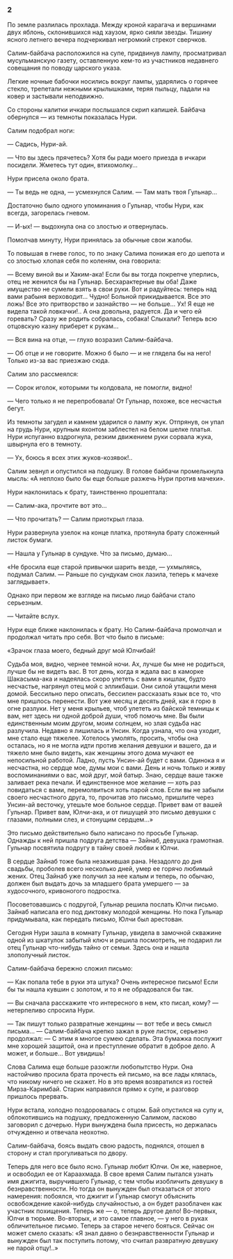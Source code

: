 ### 2

По земле разлилась прохлада.
Между кроной карагача и вершинами двух яблонь, склонившихся над хаузом, ярко сияли звезды.
Тишину ясного летнего вечера подчеркивал негромкий стрекот сверчков.

Салим-байбача расположился на супе, придвинув лампу, просматривал мусульманскую газету, оставленную кем-то из участников недавнего совещания по поводу царского указа.

Легкие ночные бабочки носились вокруг лампы, ударялись о горячее стекло, трепетали нежными крылышками, теряя пыльцу, падали на ковер и застывали неподвижно.

Со стороны калитки ичкари послышался скрип капишей.
Байбача обернулся — из темноты показалась Нури.

Салим подобрал ноги:

— Садись, Нури-ай.

— Что вы здесь прячетесь?
Хотя бы ради моего приезда в ичкари посидели.
Жметесь тут один, втихомолку…

Нури присела около брата.

— Ты ведь не одна, — усмехнулся Салим.
— Там мать твоя Гульнар…

Достаточно было одного упоминания о Гульнар, чтобы Нури, как всегда, загорелась гневом.

— И-ых!
— выдохнула она со злостью и отвернулась.

Помолчав минуту, Нури принялась за обычные свои жалобы.

То повышая в гневе голос, то по знаку Салима понижая его до шепота и со злостью хлопая себя по коленям, она говорила:

— Всему виной вы и Хаким-ака!
Если бы вы тогда покрепче уперлись, отец не женился бы на Гульнар.
Бесхарактерные вы оба!
Даже имущество не сумели взять в свои руки.
Вот и радуйтесь: теперь над вами рабыня верховодит…
Чудно!
Больной прикидывается.
Все это ложь!
Все это притворство и зазнайство — не больше…
Ух!
Я еще не видела такой ловкачки!..
А она довольна, радуется.
Да и чего ей горевать?
Сразу же родить собралась, собака!
Слыхали?
Теперь всю отцовскую казну приберет к рукам…

— Вся вина на отце, — глухо возразил Салим-байбача.

— Об отце и не говорите.
Можно б было — и не глядела бы на него!
Только из-за вас приезжаю сюда.

Салим зло рассмеялся:

— Сорок иголок, которыми ты колдовала, не помогли, видно!

— Чего только я не перепробовала!
От Гульнар, похоже, все несчастья бегут.

Из темноты загудел и камнем ударился о лампу жук.
Отпрянув, он упал на грудь Нури, крупным яхонтом заблестел на белом шелке платья.
Нури испуганно вздрогнула, резким движением руки сорвала жука, швырнула его в темноту.

— Ух, боюсь я всех этих жуков-козявок!..

Салим зевнул и опустился на подушку.
В голове байбачи промелькнула мысль:
«А неплохо было бы еще больше разжечь Нури против мачехи».

Нури наклонилась к брату, таинственно прошептала:

— Салим-ака, прочтите вот это…

— Что прочитать?
— Салим приоткрыл глаза.

Нури развернула узелок на конце платка, протянула брату сложенный листок бумаги.

— Нашла у Гульнар в сундуке.
Что за письмо, думаю…

«Не бросила еще старой привычки шарить везде, — ухмыляясь, подумал Салим.
— Раньше по сундукам снох лазила, теперь к мачехе заглядывает».

Однако при первом же взгляде на письмо лицо байбачи стало серьезным.

— Читайте вслух.

Нури еще ближе наклонилась к брату.
Но Салим-байбача промолчал и продолжал читать про себя.
Вот что было в письме:

«Зрачок глаза моего, бедный друг мой Юлчибай!

Судьба моя, видно, чернее темной ночи.
Ах, лучше бы мне не родиться, лучше бы не видеть вас.
В тот день, когда я ждала вас в каморке Шакасыма-ака и надеялась скоро улететь с вами в кишлак, будто несчастье, нагрянул отец мой с элликбаши.
Они силой утащили меня домой.
Бессильно перо описать, бессилен рассказать язык все то, что мне пришлось перенести.
Вот уже месяц и десять дней, как я горю в огне разлуки.
Нет у меня крыльев, чтоб улететь из байской темницы к вам, нет здесь ни одной доброй души, чтоб помочь мне.
Вы были единственным моим другом, моим солнцем, но злая судьба нас разлучила.
Недавно я лишилась и Унсин.
Когда узнала, что она уходит, мне стало еще тяжелее.
Хотелось умолять, просить, чтобы она осталась, но я не могла идти против желания девушки и вашего, да и тяжело мне было видеть, как женщины этого дома мучают ее непосильной работой.
Ладно, пусть Унсин-ай будет с вами.
Одинока я и несчастна, но сердце мое, думы мои с вами.
День и ночь только и живу воспоминаниями о вас, мой друг, мой батыр.
Знаю, сердце ваше также заливает река печали.
И единственное мое желание — хоть раз повидаться с вами, перемолвиться хоть парой слов.
Если вы не забыли своего несчастного друга, то, прочитав это письмо, пришлите через Унсин-ай весточку, утешьте мое больное сердце.
Привет вам от вашей Гульнар.
Привет вам, Юлчи-ака, и от пишущей это письмо девушки с глазами, полными слез, и стонущим сердцем…»

Это письмо действительно было написано по просьбе Гульнар.
Однажды к ней пришла подруга детства — Зайнаб, девушка грамотная.
Гульнар посвятила подругу в тайну своей любви к Юлчи.

В сердце Зайнаб тоже была незажившая рана.
Незадолго до дня свадьбы, проболев всего несколько дней, умер ее горячо любимый жених.
Отец Зайнаб уже получил за нее калым и теперь, по обычаю, должен был выдать дочь за младшего брата умершего — за худосочного, кривоногого подростка.

Посоветовавшись с подругой, Гульнар решила послать Юлчи письмо.
Зайнаб написала его под диктовку молодой женщины.
Но пока Гульнар придумывала, как передать письмо, Юлчи был арестован.

Сегодня Нури зашла в комнату Гульнар, увидела в замочной скважине одной из шкатулок забытый ключ и решила посмотреть, не подарил ли отец Гульнар что-нибудь тайно от семьи.
Здесь она и нашла злополучный листок.

Салим-байбача бережно сложил письмо:

— Как попала тебе в руки эта штука?
Очень интересное письмо!
Если бы ты нашла кувшин с золотом, и то я не обрадовался бы так.

— Вы сначала расскажите что интересного в нем, кто писал, кому?
— нетерпеливо спросила Нури.

— Так пишут только развратные женщины — вот тебе и весь смысл письма…
— Салим-байбача крепко зажал в руке листок, серьезно продолжал: — С этим я многое сумею сделать.
Эта бумажка послужит мне хорошей защитой, она и преступление обратит в доброе дело.
А может, и больше…
Вот увидишь!

Слова Салима еще больше разожгли любопытство Нури.
Она настойчиво просила брата прочесть ей письмо, на все лады клялась, что никому ничего не скажет.
Но в это время возвратился из гостей Мирза-Каримбай.
Старик направился прямо к супе, и разговор пришлось прервать.

Нури встала, холодно поздоровалась с отцом.
Бай опустился на супу и, облокотившись на подушку, предложенную Салимом, ласково заговорил с дочерью.
Нури вынуждена была присесть, но держалась отчужденно и отвечала неохотно.

Салим-байбача, боясь выдать свою радость, поднялся, отошел в сторону и стал прогуливаться по двору.

Теперь для него все было ясно.
Гульнар любит Юлчи.
Он же, наверное, и освободил ее от Караахмада.
В свое время Салим пытался узнать имя джигита, выручившего Гульнар, с тем чтобы изобличить девушку в безнравственности.
Но тогда он вынужден был отказаться от этого намерения: побоялся, что джигит и Гульнар смогут объяснить освобождение какой-нибудь случайностью, а он будет разоблачен как участник похищения.
Теперь же — о, теперь другое дело!
Во-первых, Юлчи в тюрьме.
Во-вторых, и это самое главное, — у него в руках обличительное письмо.
Теперь за старое нечего бояться.
Сейчас он может смело сказать:
«Я знал давно о безнравственности Гульнар и вынужден был так поступить потому, что считал развратную девушку не парой отцу!..»
